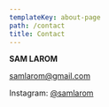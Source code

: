 ```yaml
---
templateKey: about-page
path: /contact
title: Contact
---
```

**SAM LAROM**<br>



[samlarom@gmail.com](mailto:samlarom@gmail.com)<br>

Instagram: [@samlarom](https://www.instagram.com/samlarom/)<br>